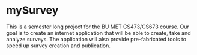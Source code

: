 mySurvey
========

This is a semester long project for the BU MET CS473/CS673 course. Our goal is to create an internet application that will be able to create, take and analyze surveys.
The application will also provide pre-fabricated tools to speed up survey creation and publication.

